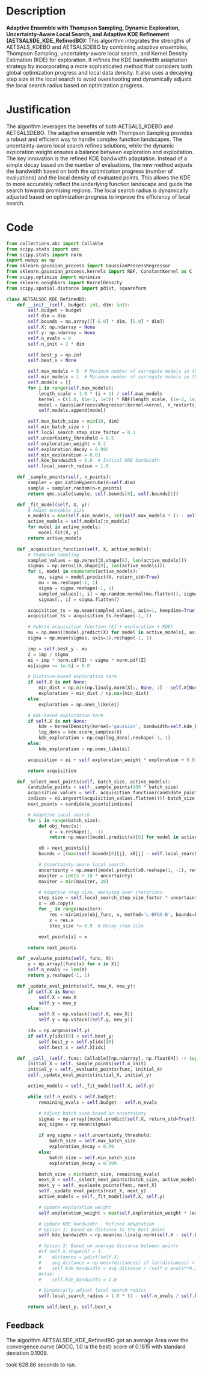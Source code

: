 # Description
**Adaptive Ensemble with Thompson Sampling, Dynamic Exploration, Uncertainty-Aware Local Search, and Adaptive KDE Refinement (AETSALSDE_KDE_RefinedBO):** This algorithm integrates the strengths of AETSALS_KDEBO and AETSALSDEBO by combining adaptive ensembles, Thompson Sampling, uncertainty-aware local search, and Kernel Density Estimation (KDE) for exploration. It refines the KDE bandwidth adaptation strategy by incorporating a more sophisticated method that considers both global optimization progress and local data density. It also uses a decaying step size in the local search to avoid overshooting and dynamically adjusts the local search radius based on optimization progress.

# Justification
The algorithm leverages the benefits of both AETSALS_KDEBO and AETSALSDEBO. The adaptive ensemble with Thompson Sampling provides a robust and efficient way to handle complex function landscapes. The uncertainty-aware local search refines solutions, while the dynamic exploration weight ensures a balance between exploration and exploitation. The key innovation is the refined KDE bandwidth adaptation. Instead of a simple decay based on the number of evaluations, the new method adjusts the bandwidth based on both the optimization progress (number of evaluations) and the local density of evaluated points. This allows the KDE to more accurately reflect the underlying function landscape and guide the search towards promising regions. The local search radius is dynamically adjusted based on optimization progress to improve the efficiency of local search.

# Code
```python
from collections.abc import Callable
from scipy.stats import qmc
from scipy.stats import norm
import numpy as np
from sklearn.gaussian_process import GaussianProcessRegressor
from sklearn.gaussian_process.kernels import RBF, ConstantKernel as C
from scipy.optimize import minimize
from sklearn.neighbors import KernelDensity
from scipy.spatial.distance import pdist, squareform

class AETSALSDE_KDE_RefinedBO:
    def __init__(self, budget: int, dim: int):
        self.budget = budget
        self.dim = dim
        self.bounds = np.array([[-5.0] * dim, [5.0] * dim])
        self.X: np.ndarray = None
        self.y: np.ndarray = None
        self.n_evals = 0
        self.n_init = 2 * dim

        self.best_y = np.inf
        self.best_x = None

        self.max_models = 5  # Maximum number of surrogate models in the ensemble
        self.min_models = 1  # Minimum number of surrogate models in the ensemble
        self.models = []
        for i in range(self.max_models):
            length_scale = 1.0 * (i + 1) / self.max_models
            kernel = C(1.0, (1e-3, 1e3)) * RBF(length_scale, (1e-2, 1e2))
            model = GaussianProcessRegressor(kernel=kernel, n_restarts_optimizer=5, alpha=1e-5)
            self.models.append(model)

        self.max_batch_size = min(10, dim)
        self.min_batch_size = 1
        self.local_search_step_size_factor = 0.1
        self.uncertainty_threshold = 0.5
        self.exploration_weight = 0.2
        self.exploration_decay = 0.995
        self.min_exploration = 0.01
        self.kde_bandwidth = 1.0  # Initial KDE bandwidth
        self.local_search_radius = 1.0

    def _sample_points(self, n_points):
        sampler = qmc.LatinHypercube(d=self.dim)
        sample = sampler.random(n=n_points)
        return qmc.scale(sample, self.bounds[0], self.bounds[1])

    def _fit_model(self, X, y):
        # Adapt ensemble size
        n_models = max(self.min_models, int(self.max_models * (1 - self.n_evals / self.budget)))
        active_models = self.models[:n_models]
        for model in active_models:
            model.fit(X, y)
        return active_models

    def _acquisition_function(self, X, active_models):
        # Thompson Sampling
        sampled_values = np.zeros((X.shape[0], len(active_models)))
        sigmas = np.zeros((X.shape[0], len(active_models)))
        for i, model in enumerate(active_models):
            mu, sigma = model.predict(X, return_std=True)
            mu = mu.reshape(-1, 1)
            sigma = sigma.reshape(-1, 1)
            sampled_values[:, i] = np.random.normal(mu.flatten(), sigma.flatten())
            sigmas[:, i] = sigma.flatten()

        acquisition_ts = np.mean(sampled_values, axis=1, keepdims=True)
        acquisition_ts = acquisition_ts.reshape(-1, 1)

        # Hybrid acquisition function (EI + exploration + KDE)
        mu = np.mean([model.predict(X) for model in active_models], axis=0).reshape(-1, 1)
        sigma = np.mean(sigmas, axis=1).reshape(-1, 1)

        imp = self.best_y - mu
        Z = imp / sigma
        ei = imp * norm.cdf(Z) + sigma * norm.pdf(Z)
        ei[sigma <= 1e-6] = 0.0

        # Distance-based exploration term
        if self.X is not None:
            min_dist = np.min(np.linalg.norm(X[:, None, :] - self.X[None, :, :], axis=2), axis=1, keepdims=True)
            exploration = min_dist / np.max(min_dist)
        else:
            exploration = np.ones_like(ei)

        # KDE-based exploration term
        if self.X is not None:
            kde = KernelDensity(kernel='gaussian', bandwidth=self.kde_bandwidth).fit(self.X)
            log_dens = kde.score_samples(X)
            kde_exploration = np.exp(log_dens).reshape(-1, 1)
        else:
            kde_exploration = np.ones_like(ei)

        acquisition = ei + self.exploration_weight * exploration + 0.01 * kde_exploration

        return acquisition

    def _select_next_points(self, batch_size, active_models):
        candidate_points = self._sample_points(100 * batch_size)
        acquisition_values = self._acquisition_function(candidate_points, active_models)
        indices = np.argsort(acquisition_values.flatten())[-batch_size:]
        next_points = candidate_points[indices]

        # Adaptive Local search
        for i in range(batch_size):
            def obj_func(x):
                x = x.reshape(1, -1)
                return np.mean([model.predict(x)[0] for model in active_models])

            x0 = next_points[i]
            bounds = [(max(self.bounds[0][j], x0[j] - self.local_search_radius), min(self.bounds[1][j], x0[j] + self.local_search_radius)) for j in range(self.dim)]

            # Uncertainty-aware local search
            uncertainty = np.mean([model.predict(x0.reshape(1, -1), return_std=True)[1] for model in active_models])
            maxiter = int(5 + 10 * uncertainty)
            maxiter = min(maxiter, 20)

            # Adaptive step size, decaying over iterations
            step_size = self.local_search_step_size_factor * uncertainty
            x = x0.copy()
            for _ in range(maxiter):
                res = minimize(obj_func, x, method='L-BFGS-B', bounds=bounds, options={'maxiter': 1, 'ftol': 1e-4})
                x = res.x
                step_size *= 0.9  # Decay step size

            next_points[i] = x

        return next_points

    def _evaluate_points(self, func, X):
        y = np.array([func(x) for x in X])
        self.n_evals += len(X)
        return y.reshape(-1, 1)

    def _update_eval_points(self, new_X, new_y):
        if self.X is None:
            self.X = new_X
            self.y = new_y
        else:
            self.X = np.vstack((self.X, new_X))
            self.y = np.vstack((self.y, new_y))

        idx = np.argmin(self.y)
        if self.y[idx][0] < self.best_y:
            self.best_y = self.y[idx][0]
            self.best_x = self.X[idx]

    def __call__(self, func: Callable[[np.ndarray], np.float64]) -> tuple[np.float64, np.array]:
        initial_X = self._sample_points(self.n_init)
        initial_y = self._evaluate_points(func, initial_X)
        self._update_eval_points(initial_X, initial_y)

        active_models = self._fit_model(self.X, self.y)

        while self.n_evals < self.budget:
            remaining_evals = self.budget - self.n_evals

            # Adjust batch size based on uncertainty
            sigmas = np.array([model.predict(self.X, return_std=True)[1] for model in active_models])
            avg_sigma = np.mean(sigmas)

            if avg_sigma > self.uncertainty_threshold:
                batch_size = self.max_batch_size
                exploration_decay = 0.99
            else:
                batch_size = self.min_batch_size
                exploration_decay = 0.999

            batch_size = min(batch_size, remaining_evals)
            next_X = self._select_next_points(batch_size, active_models)
            next_y = self._evaluate_points(func, next_X)
            self._update_eval_points(next_X, next_y)
            active_models = self._fit_model(self.X, self.y)

            # Update exploration weight
            self.exploration_weight = max(self.exploration_weight * (exploration_decay), self.min_exploration)

            # Update KDE bandwidth - Refined adaptation
            # Option 1: Based on distance to the best point
            self.kde_bandwidth = np.mean(np.linalg.norm(self.X - self.best_x, axis=1)) / (self.n_evals**0.2)

            # Option 2: Based on average distance between points
            #if self.X.shape[0] > 1:
            #    distances = pdist(self.X)
            #    avg_distance = np.mean(distances) if len(distances) > 0 else 1.0
            #    self.kde_bandwidth = avg_distance / (self.n_evals**0.2)
            #else:
            #    self.kde_bandwidth = 1.0

            # Dynamically adjust local search radius
            self.local_search_radius = 1.0 * (1 - self.n_evals / self.budget)

        return self.best_y, self.best_x
```
## Feedback
 The algorithm AETSALSDE_KDE_RefinedBO got an average Area over the convergence curve (AOCC, 1.0 is the best) score of 0.1615 with standard deviation 0.1009.

took 628.86 seconds to run.